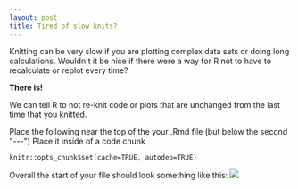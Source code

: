 ```yaml
---
layout: post
title: Tired of slow knits?
---
```

Knitting can be very slow if you are plotting complex data sets or doing long calculations.  Wouldn't it be nice if there were a way for R not to have to recalculate or replot every time?

__There is!__

We can tell R to not re-knit code or plots that are unchanged from the last time that you knitted.

Place the following near the top of the your .Rmd file (but below the second "---") Place it inside of a code chunk

```
knitr::opts_chunk$set(cache=TRUE, autodep=TRUE)
```

Overall the start of your file should look something like this:
![]({{site.baseurl}}/images/chunkset.png)

